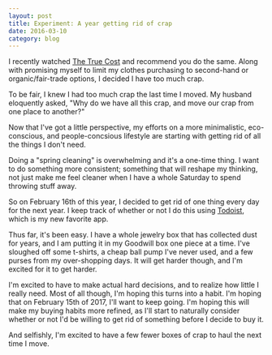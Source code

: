 ```yaml
---
layout: post
title: Experiment: A year getting rid of crap
date: 2016-03-10
category: blog
---
```


I recently watched [The True Cost](http://truecostmovie.com/) and recommend you do the same. Along with promising myself to limit my clothes purchasing to second-hand or organic/fair-trade options, I decided I have too much crap.

To be fair, I knew I had too much crap the last time I moved. My husband eloquently asked, "Why do we have all this crap, and move our crap from one place to another?"

Now that I've got a little perspective, my efforts on a more minimalistic, eco-conscious, and people-concsious lifestyle are starting with getting rid of all the things I don't need.

Doing a "spring cleaning" is overwhelming and it's a one-time thing. I want to do something more consistent; something that will reshape my thinking, not just make me feel cleaner when I have a whole Saturday to spend throwing stuff away.

So on February 16th of this year, I decided to get rid of one thing every day for the next year. I keep track of whether or not I do this using [Todoist](https://todoist.com), which is my new favorite app.

Thus far, it's been easy. I have a whole jewelry box that has collected dust for years, and I am putting it in my Goodwill box one piece at a time. I've sloughed off some t-shirts, a cheap ball pump I've never used, and a few purses from my over-shopping days. It will get harder though, and I'm excited for it to get harder.

I'm excited to have to make actual hard decisions, and to realize how little I really need. Most of all though, I'm hoping this turns into a habit. I'm hoping that on February 15th of 2017, I'll want to keep going. I'm hoping this will make my buying habits more refined, as I'll start to naturally consider whether or not I'd be willing to get rid of something before I decide to buy it.

And selfishly, I'm excited to have a few fewer boxes of crap to haul the next time I move.